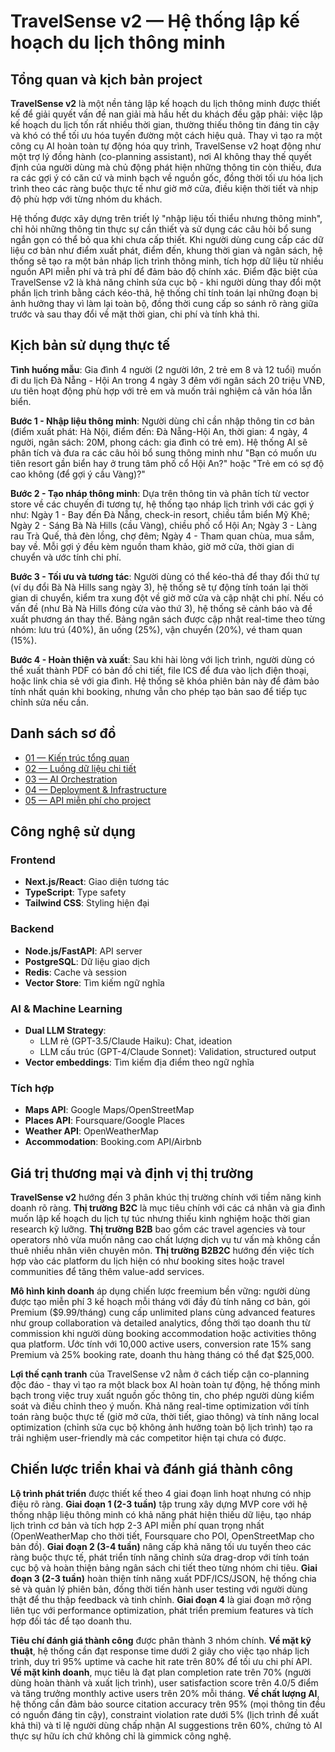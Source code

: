 # TravelSense v2 — Hệ thống lập kế hoạch du lịch thông minh

## Tổng quan và kịch bản project

**TravelSense v2** là một nền tảng lập kế hoạch du lịch thông minh được thiết kế để giải quyết vấn đề nan giải mà hầu hết du khách đều gặp phải: việc lập kế hoạch du lịch tốn rất nhiều thời gian, thường thiếu thông tin đáng tin cậy và khó có thể tối ưu hóa tuyến đường một cách hiệu quả. Thay vì tạo ra một công cụ AI hoàn toàn tự động hóa quy trình, TravelSense v2 hoạt động như một trợ lý đồng hành (co-planning assistant), nơi AI không thay thế quyết định của người dùng mà chủ động phát hiện những thông tin còn thiếu, đưa ra các gợi ý có căn cứ và minh bạch về nguồn gốc, đồng thời tối ưu hóa lịch trình theo các ràng buộc thực tế như giờ mở cửa, điều kiện thời tiết và nhịp độ phù hợp với từng nhóm du khách.

Hệ thống được xây dựng trên triết lý "nhập liệu tối thiểu nhưng thông minh", chỉ hỏi những thông tin thực sự cần thiết và sử dụng các câu hỏi bổ sung ngắn gọn có thể bỏ qua khi chưa cấp thiết. Khi người dùng cung cấp các dữ liệu cơ bản như điểm xuất phát, điểm đến, khung thời gian và ngân sách, hệ thống sẽ tạo ra một bản nháp lịch trình thông minh, tích hợp dữ liệu từ nhiều nguồn API miễn phí và trả phí để đảm bảo độ chính xác. Điểm đặc biệt của TravelSense v2 là khả năng chỉnh sửa cục bộ - khi người dùng thay đổi một phần lịch trình bằng cách kéo-thả, hệ thống chỉ tính toán lại những đoạn bị ảnh hưởng thay vì làm lại toàn bộ, đồng thời cung cấp so sánh rõ ràng giữa trước và sau thay đổi về mặt thời gian, chi phí và tính khả thi.

## Kịch bản sử dụng thực tế

**Tình huống mẫu**: Gia đình 4 người (2 người lớn, 2 trẻ em 8 và 12 tuổi) muốn đi du lịch Đà Nẵng - Hội An trong 4 ngày 3 đêm với ngân sách 20 triệu VNĐ, ưu tiên hoạt động phù hợp với trẻ em và muốn trải nghiệm cả văn hóa lẫn biển.

**Bước 1 - Nhập liệu thông minh**: Người dùng chỉ cần nhập thông tin cơ bản (điểm xuất phát: Hà Nội, điểm đến: Đà Nẵng-Hội An, thời gian: 4 ngày, 4 người, ngân sách: 20M, phong cách: gia đình có trẻ em). Hệ thống AI sẽ phân tích và đưa ra các câu hỏi bổ sung thông minh như "Bạn có muốn ưu tiên resort gần biển hay ở trung tâm phố cổ Hội An?" hoặc "Trẻ em có sợ độ cao không (để gợi ý cầu Vàng)?"

**Bước 2 - Tạo nháp thông minh**: Dựa trên thông tin và phân tích từ vector store về các chuyến đi tương tự, hệ thống tạo nháp lịch trình với các gợi ý như: Ngày 1 - Bay đến Đà Nẵng, check-in resort, chiều tắm biển Mỹ Khê; Ngày 2 - Sáng Bà Nà Hills (cầu Vàng), chiều phố cổ Hội An; Ngày 3 - Làng rau Trà Quế, thả đèn lồng, chợ đêm; Ngày 4 - Tham quan chùa, mua sắm, bay về. Mỗi gợi ý đều kèm nguồn tham khảo, giờ mở cửa, thời gian di chuyển và ước tính chi phí.

**Bước 3 - Tối ưu và tương tác**: Người dùng có thể kéo-thả để thay đổi thứ tự (ví dụ đổi Bà Nà Hills sang ngày 3), hệ thống sẽ tự động tính toán lại thời gian di chuyển, kiểm tra xung đột về giờ mở cửa và cập nhật chi phí. Nếu có vấn đề (như Bà Nà Hills đóng cửa vào thứ 3), hệ thống sẽ cảnh báo và đề xuất phương án thay thế. Bảng ngân sách được cập nhật real-time theo từng nhóm: lưu trú (40%), ăn uống (25%), vận chuyển (20%), vé tham quan (15%).

**Bước 4 - Hoàn thiện và xuất**: Sau khi hài lòng với lịch trình, người dùng có thể xuất thành PDF có bản đồ chi tiết, file ICS để đưa vào lịch điện thoại, hoặc link chia sẻ với gia đình. Hệ thống sẽ khóa phiên bản này để đảm bảo tính nhất quán khi booking, nhưng vẫn cho phép tạo bản sao để tiếp tục chỉnh sửa nếu cần.

## Danh sách sơ đồ

- [01 — Kiến trúc tổng quan](./01_kien_truc_tong_quan.md)
- [02 — Luồng dữ liệu chi tiết](./02_luong_du_lieu_chi_tiet.md)
- [03 — AI Orchestration](./03_ai_orchestration.md)
- [04 — Deployment & Infrastructure](./04_deployment_infrastructure.md)
- [05 — API miễn phí cho project](./05_free_apis.md)

## Công nghệ sử dụng

### Frontend
- **Next.js/React**: Giao diện tương tác
- **TypeScript**: Type safety
- **Tailwind CSS**: Styling hiện đại

### Backend
- **Node.js/FastAPI**: API server
- **PostgreSQL**: Dữ liệu giao dịch
- **Redis**: Cache và session
- **Vector Store**: Tìm kiếm ngữ nghĩa

### AI & Machine Learning
- **Dual LLM Strategy**: 
  - LLM rẻ (GPT-3.5/Claude Haiku): Chat, ideation
  - LLM cấu trúc (GPT-4/Claude Sonnet): Validation, structured output
- **Vector embeddings**: Tìm kiếm địa điểm theo ngữ nghĩa

### Tích hợp
- **Maps API**: Google Maps/OpenStreetMap
- **Places API**: Foursquare/Google Places
- **Weather API**: OpenWeatherMap
- **Accommodation**: Booking.com API/Airbnb

## Giá trị thương mại và định vị thị trường

**TravelSense v2** hướng đến 3 phân khúc thị trường chính với tiềm năng kinh doanh rõ ràng. **Thị trường B2C** là mục tiêu chính với các cá nhân và gia đình muốn lập kế hoạch du lịch tự túc nhưng thiếu kinh nghiệm hoặc thời gian research kỹ lưỡng. **Thị trường B2B** bao gồm các travel agencies và tour operators nhỏ vừa muốn nâng cao chất lượng dịch vụ tư vấn mà không cần thuê nhiều nhân viên chuyên môn. **Thị trường B2B2C** hướng đến việc tích hợp vào các platform du lịch hiện có như booking sites hoặc travel communities để tăng thêm value-add services.

**Mô hình kinh doanh** áp dụng chiến lược freemium bền vững: người dùng được tạo miễn phí 3 kế hoạch mỗi tháng với đầy đủ tính năng cơ bản, gói Premium ($9.99/tháng) cung cấp unlimited plans cùng advanced features như group collaboration và detailed analytics, đồng thời tạo doanh thu từ commission khi người dùng booking accommodation hoặc activities thông qua platform. Ước tính với 10,000 active users, conversion rate 15% sang Premium và 25% booking rate, doanh thu hàng tháng có thể đạt $25,000.

**Lợi thế cạnh tranh** của TravelSense v2 nằm ở cách tiếp cận co-planning độc đáo - thay vì tạo ra một black box AI hoàn toàn tự động, hệ thống minh bạch trong việc truy xuất nguồn gốc thông tin, cho phép người dùng kiểm soát và điều chỉnh theo ý muốn. Khả năng real-time optimization với tính toán ràng buộc thực tế (giờ mở cửa, thời tiết, giao thông) và tính năng local optimization (chỉnh sửa cục bộ không ảnh hưởng toàn bộ lịch trình) tạo ra trải nghiệm user-friendly mà các competitor hiện tại chưa có được.

## Chiến lược triển khai và đánh giá thành công

**Lộ trình phát triển** được thiết kế theo 4 giai đoạn linh hoạt nhưng có nhịp điệu rõ ràng. **Giai đoạn 1 (2-3 tuần)** tập trung xây dựng MVP core với hệ thống nhập liệu thông minh có khả năng phát hiện thiếu dữ liệu, tạo nháp lịch trình cơ bản và tích hợp 2-3 API miễn phí quan trọng nhất (OpenWeatherMap cho thời tiết, Foursquare cho POI, OpenStreetMap cho bản đồ). **Giai đoạn 2 (3-4 tuần)** nâng cấp khả năng tối ưu tuyến theo các ràng buộc thực tế, phát triển tính năng chỉnh sửa drag-drop với tính toán cục bộ và hoàn thiện bảng ngân sách chi tiết theo từng nhóm chi tiêu. **Giai đoạn 3 (2-3 tuần)** hoàn thiện tính năng xuất PDF/ICS/JSON, hệ thống chia sẻ và quản lý phiên bản, đồng thời tiến hành user testing với người dùng thật để thu thập feedback và tinh chỉnh. **Giai đoạn 4** là giai đoạn mở rộng liên tục với performance optimization, phát triển premium features và tích hợp đối tác để tạo doanh thu.

**Tiêu chí đánh giá thành công** được phân thành 3 nhóm chính. **Về mặt kỹ thuật**, hệ thống cần đạt response time dưới 2 giây cho việc tạo nháp lịch trình, duy trì 95% uptime và cache hit rate trên 80% để tối ưu chi phí API. **Về mặt kinh doanh**, mục tiêu là đạt plan completion rate trên 70% (người dùng hoàn thành và xuất lịch trình), user satisfaction score trên 4.0/5 điểm và tăng trưởng monthly active users trên 20% mỗi tháng. **Về chất lượng AI**, hệ thống cần đảm bảo source citation accuracy trên 95% (mọi thông tin đều có nguồn đáng tin cậy), constraint violation rate dưới 5% (lịch trình đề xuất khả thi) và tỉ lệ người dùng chấp nhận AI suggestions trên 60%, chứng tỏ AI thực sự hữu ích chứ không chỉ là gimmick công nghệ.
